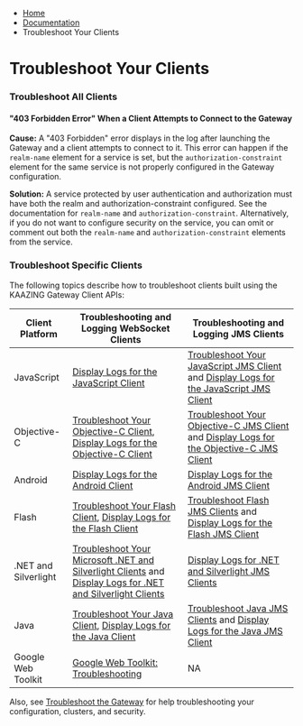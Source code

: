 -   [Home](../../index.md)
-   [Documentation](../index.md)
-   Troubleshoot Your Clients

Troubleshoot Your Clients
=========================

### Troubleshoot All Clients

#### "403 Forbidden Error" When a Client Attempts to Connect to the Gateway

**Cause:** A "403 Forbidden" error displays in the log after launching the Gateway and a client attempts to connect to it. This error can happen if the `realm-name` element for a service is set, but the `authorization-constraint` element for the same service is not properly configured in the Gateway configuration.

**Solution:** A service protected by user authentication and authorization must have both the realm and authorization-constraint configured. See the documentation for `realm-name` and `authorization-constraint`. Alternatively, if you do not want to configure security on the service, you can omit or comment out both the `realm-name` and `authorization-constraint` elements from the service.

### Troubleshoot Specific Clients

The following topics describe how to troubleshoot clients built using the KAAZING Gateway Client APIs:

| Client Platform      | Troubleshooting and Logging WebSocket Clients                                                                                                                                                       | Troubleshooting and Logging JMS Clients                                                                                                                             |
| -------------------- | --------------------------------------------------------------------------------------------------------------------------------------------------------------------------------------------------- | ------------------------------------------------------------------------------------------------------------------------------------------------------------------- |
| JavaScript           | [Display Logs for the JavaScript Client](../dev-js/p_clientlogging_js.md)                                                                                                                           | [Troubleshoot Your JavaScript JMS Client](../dev-js/p_dev_js_tshoot.md) and [Display Logs for the JavaScript JMS Client](../dev-js/p_clientlogging_js.md)           |
| Objective-C          | [Troubleshoot Your Objective-C Client](../dev-objc/p_dev_objc_tshoot.md),  [Display Logs for the Objective-C Client](../dev-objc/p_dev_objc_log.md)                                                 | [Troubleshoot Your Objective-C JMS Client](../dev-objc/p_dev_objc_tshoot.md) and [Display Logs for the Objective-C JMS Client](../dev-objc/p_dev_objc_log.md)       |
| Android              | [Display Logs for the Android Client](../dev-android/p_dev_android_log.md)                                                                                                                          | [Display Logs for the Android JMS Client](../dev-android/p_dev_android_log.md)                                                                                      |
| Flash                | [Troubleshoot Your Flash Client](../dev-flash/p_dev_flash_tshoot.md), [Display Logs for the Flash Client](../dev-flash/p_clientlogging_flash.md)                                                    | [Troubleshoot Flash JMS Clients](../dev-flash/p_dev_flash_tshoot.md) and [Display Logs for the Flash JMS Client](../dev-flash/p_clientlogging_flash.md)             |
| .NET and Silverlight | [Troubleshoot Your Microsoft .NET and Silverlight Clients](../dev-dotnet/p_dev_dotnet_tshoot.md) and  [Display Logs for .NET and Silverlight Clients](../dev-dotnet/p_clientlogging_dotnet.md)      | [Display Logs for .NET and Silverlight JMS Clients](../dev-dotnet/p_clientlogging_dotnet.md)                                                                        |
| Java                 | [Troubleshoot Your Java Client](../dev-java/p_dev_java_tshoot.md), [Display Logs for the Java Client](../dev-java/p_dev_java_logging.md)                                                            | [Troubleshoot Java JMS Clients](../dev-java/p_dev_java_tshoot.md) and  [Display Logs for the Java JMS Client](../dev-java/p_dev_java_logging.md)                    |
| Google Web Toolkit   | [Google Web Toolkit: Troubleshooting](../dev-gwt/p_dev_gwt.md#troubleshooting)                                                                                                                      | NA                                                                                                                                                                  |

Also, see [Troubleshoot the Gateway](o_ts.md) for help troubleshooting your configuration, clusters, and security.


